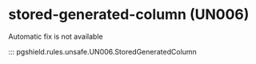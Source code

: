 # stored-generated-column (UN006)

Automatic fix is not available

::: pgshield.rules.unsafe.UN006.StoredGeneratedColumn

